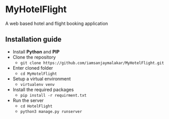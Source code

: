 # MyHotelFlight
A web based hotel and flight booking application

## Installation guide 
  * Install __Python__ and __PIP__
  * Clone the repository
    * ```git clone https://github.com/iamsanjaymalakar/MyHotelFlight.git```
  * Enter cloned folder
    * ```cd MyHotelFlight```
  * Setup a virtual environment
    * ```virtualenv venv```
  * Install the required packages
    * ```pip install -r requirment.txt```
  * Run the server
    * ```cd HotelFlight```
    * ```python3 manage.py runserver```
